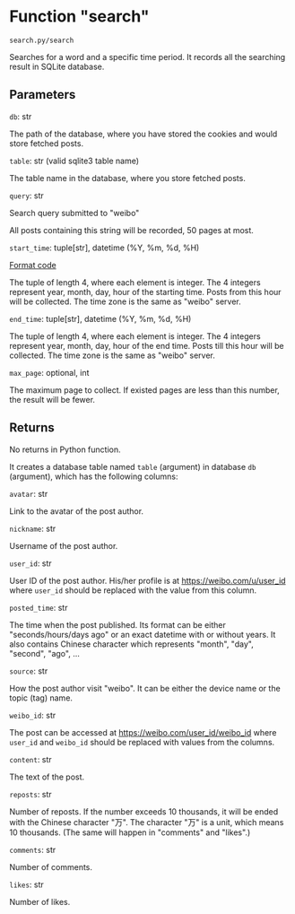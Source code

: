 # Function "search"

`search.py/search`

Searches for a word and a specific time period.  It records all the searching result in SQLite database.

## Parameters

`db`: str

The path of the database, where you have stored the cookies and would store fetched posts.

`table`: str (valid sqlite3 table name)

The table name in the database, where you store fetched posts.

`query`: str

Search query submitted to "weibo"

All posts containing this string will be recorded, 50 pages at most.

`start_time`: tuple[str], datetime (%Y, %m, %d, %H)

[Format code](https://docs.python.org/3/library/datetime.html#strftime-and-strptime-format-codes)

The tuple of length 4, where each element is integer. The 4 integers represent year, month, day, hour of the starting time. Posts from this hour will be collected. The time zone is the same as "weibo" server.

`end_time`: tuple[str], datetime (%Y, %m, %d, %H)

The tuple of length 4, where each element is integer. The 4 integers represent year, month, day, hour of the end time. Posts till this hour will be collected. The time zone is the same as "weibo" server.

`max_page`: optional, int

The maximum page to collect. If existed pages are less than this number, the result will be fewer.

## Returns

No returns in Python function.

It creates a database table named `table` (argument) in database `db` (argument), which has the following columns:

`avatar`: str

Link to the avatar of the post author.

`nickname`: str

Username of the post author.

`user_id`: str

User ID of the post author. His/her profile is at https://weibo.com/u/user_id where `user_id` should be replaced with the value from this column.

`posted_time`: str

The time when the post published. Its format can be either "seconds/hours/days ago" or an exact datetime with or without years. It also contains Chinese character which represents "month", "day", "second", "ago", ...

`source`: str

How the post author visit "weibo". It can be either the device name or the topic (tag) name.

`weibo_id`: str

The post can be accessed at https://weibo.com/user_id/weibo_id where `user_id` and `weibo_id` should be replaced with values from the columns.

`content`: str

The text of the post.

`reposts`: str

Number of reposts. If the number exceeds 10 thousands, it will be ended with the Chinese character "万". The character "万" is a unit, which means 10 thousands. (The same will happen in "comments" and "likes".)

`comments`: str

Number of comments.

`likes`: str

Number of likes.